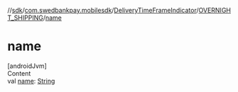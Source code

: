 //[sdk](../../../../index.md)/[com.swedbankpay.mobilesdk](../../index.md)/[DeliveryTimeFrameIndicator](../index.md)/[OVERNIGHT_SHIPPING](index.md)/[name](name.md)



# name  
[androidJvm]  
Content  
val [name](name.md): [String](https://kotlinlang.org/api/latest/jvm/stdlib/kotlin/-string/index.html)  



